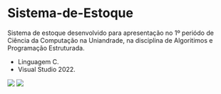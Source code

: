 <h1>Sistema-de-Estoque</h1>

Sistema de estoque desenvolvido para apresentação no 1º periódo de Ciência da Computação na Uniandrade, na disciplina de Algoritimos e Programação Estruturada.
- Linguagem C.
- Visual Studio 2022.

<img src="https://i.imgur.com/VLRJ1Xl.png">
<img src="https://i.imgur.com/Pvje5C7.png">
